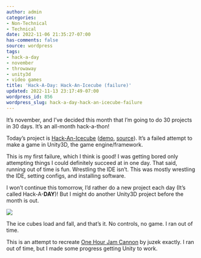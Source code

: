```yaml
---
author: admin
categories:
- Non-Technical
- Technical
date: 2022-11-06 21:35:27-07:00
has-comments: false
source: wordpress
tags:
- hack-a-day
- november
- throwaway
- unity3d
- video games
title: 'Hack-A-Day: Hack-An-Icecube (failure)'
updated: 2022-11-13 23:17:49-07:00
wordpress_id: 856
wordpress_slug: hack-a-day-hack-an-icecube-failure
---
```

It’s november, and I’ve decided this month that I’m going to do 30 projects in 30 days. It’s an all-month hack-a-thon!

Today’s project is [Hack-An-Icecube](https://tilde.za3k.com/hackaday/icecube/) ([demo](https://tilde.za3k.com/hackaday/icecube/), [source](https://github.com/za3k/day06_icecube)). It’s a failed attempt to make a game in Unity3D, the game engine/framework.

This is my first failure, which I think is good! I was getting bored only attempting things I could definitely succeed at in one day. That said, running out of time is fun. Wrestling the IDE isn’t. This was mostly wrestling the IDE, setting configs, and installing software.

I won’t continue this tomorrow, I’d rather do a new project each day (It’s called Hack-A-**DAY**)! But I might do another Unity3D project before the month is out.

[![](../wp-content/uploads/2022/11/screenshot-6.png)](https://tilde.za3k.com/hackaday/icecube/)

The ice cubes load and fall, and that’s it. No controls, no game. I ran out of time.

This is an attempt to recreate [One Hour Jam Cannon](https://juzek.itch.io/one-hour-jam-cannon) by juzek exactly. I ran out of time, but I made some progress getting Unity to work.
